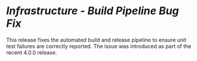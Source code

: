 # *Infrastructure - Build Pipeline Bug Fix*

This release fixes the automated build and release pipeline to ensure unit test failures are correctly reported.  The issue was introduced as part of the recent 4.0.0 release.

